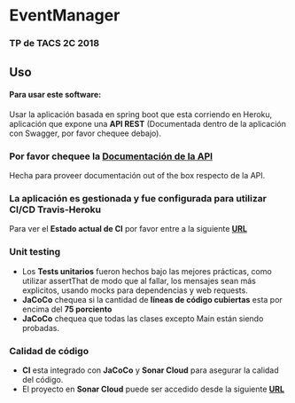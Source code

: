 # EventManager
### TP de TACS 2C 2018

## Uso
#### Para usar este software:

Usar la aplicación basada en spring boot que esta corriendo en Heroku, aplicación que expone una **API REST** (Documentada dentro de la aplicación con Swagger, por favor chequee debajo).

### Por favor chequee la [Documentación de la API](http://tacs-event-manager.herokuapp.com/swagger-ui.html)
Hecha para proveer documentación out of the box respecto de la API.

### La aplicación es gestionada y fue configurada para utilizar CI/CD Travis-Heroku
Para ver el **Estado actual de CI** por favor entre a la siguiente **[URL](https://travis-ci.org/alan07sl/EventManager)**

### Unit testing
- Los **Tests unitarios** fueron hechos bajo las mejores prácticas, como utilizar assertThat de modo que al fallar, los mensajes sean más explicitos, usando mocks para dependencias y web requests.
- **JaCoCo** chequea si la cantidad de **líneas de código cubiertas** esta por encima del **75 porciento**
- **JaCoCo** chequea que todas las clases excepto Main están siendo probadas.

### Calidad de código
- **CI** esta integrado con **JaCoCo** y **Sonar Cloud** para asegurar la calidad del código.
- El proyecto en **Sonar Cloud** puede ser accedido desde la siguiente **[URL](https://sonarcloud.io/organizations/tacs-utn/projects)**